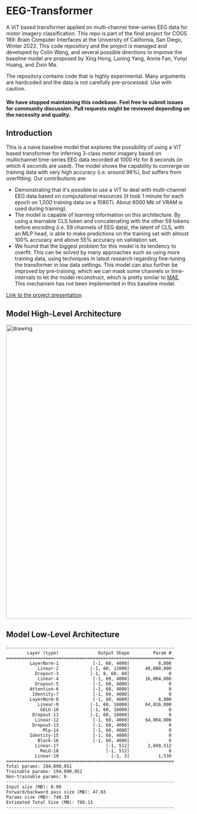 # EEG-Transformer
A ViT based transformer applied on multi-channel time-series EEG data for motor imagery classification. This repo is part of the final project for COGS 189: Brain Computer Interfaces at the University of California, San Diego, Winter 2022. This code repository and the project is managed and developed by Colin Wang, and several possible directions to improve the baseline model are proposed by Xing Hong, Luning Yang, Annie Fan, Yunyi Huang, and Zixin Ma.

The repository contains code that is highly experimental. Many arguments are hardcoded and the data is not carefully pre-processed. Use with caution.

#### We have stopped maintaining this codebase. Feel free to submit issues for community discussion. Pull requests might be reviewed depending on the necessity and quality.

## Introduction
This is a naive baseline model that explores the possibility of using a ViT based transformer for inferring 3-class motor imagery based on multichannel time-series EEG data recorded at 1000 Hz for 8 seconds (in which 4 seconds are used). The model shows the capability to converge on training data with very high accuracy (i.e. around 98%), but suffers from overfitting. Our contributions are:
 * Demonstrating that it's possible to use a ViT to deal with multi-channel EEG data based on computational resources (it took 1 minute for each epoch on 1,000 training data on a 1080Ti. About 6000 Mb of VRAM is used during training).
 * The model is capable of learning information on this architecture. By using a learnable CLS token and concatenating with the other 59 tokens before encoding (i.e. 59 channels of EEG data), the latent of CLS, with an MLP head, is able to make predictions on the training set with almost 100% accuracy and above 55% accuracy on validation set.
 * We found that the biggest problem for this model is its tendency to overfit. This can be solved by many approaches such as using more training data, using techniques in latest research regarding fine-tuning the transformer in low data settings. This model can also further be improved by pre-training, which we can mask some channels or time-intervals to let the model reconstruct, which is pretty similar to [MAE](https://arxiv.org/abs/2111.06377). This mechanism has not been implemented in this baseline model.

[Link to the project presentation](https://docs.google.com/presentation/d/1gWNn4oP39EuuehwDprzVtAX38PpRgd7TR8WpTRARG3s/edit#slide=id.p)

## Model High-Level Architecture
<img src="architecture.png" alt="drawing" width="800"/>

## Model Low-Level Architecture
```
----------------------------------------------------------------
        Layer (type)               Output Shape         Param #
================================================================
         LayerNorm-1             [-1, 60, 4000]           8,000
            Linear-2            [-1, 60, 12000]      48,000,000
           Dropout-3            [-1, 8, 60, 60]               0
            Linear-4             [-1, 60, 4000]      16,004,000
           Dropout-5             [-1, 60, 4000]               0
         Attention-6             [-1, 60, 4000]               0
          Identity-7             [-1, 60, 4000]               0
         LayerNorm-8             [-1, 60, 4000]           8,000
            Linear-9            [-1, 60, 16000]      64,016,000
             GELU-10            [-1, 60, 16000]               0
          Dropout-11            [-1, 60, 16000]               0
           Linear-12             [-1, 60, 4000]      64,004,000
          Dropout-13             [-1, 60, 4000]               0
              Mlp-14             [-1, 60, 4000]               0
         Identity-15             [-1, 60, 4000]               0
            Block-16             [-1, 60, 4000]               0
           Linear-17                  [-1, 512]       2,048,512
             ReLU-18                  [-1, 512]               0
           Linear-19                    [-1, 3]           1,539
================================================================
Total params: 194,090,051
Trainable params: 194,090,051
Non-trainable params: 0
----------------------------------------------------------------
Input size (MB): 0.90
Forward/backward pass size (MB): 47.83
Params size (MB): 740.39
Estimated Total Size (MB): 789.13
----------------------------------------------------------------
```
